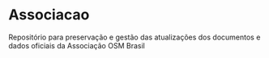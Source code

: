 # Associacao
Repositório para preservação e gestão das atualizações dos documentos e dados oficiais da Associação OSM Brasil
